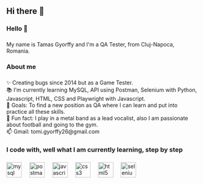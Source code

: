 ## Hi there 👋

<h3 align="left">Hello 👋</h3>

###

<p align="left">My name is Tamas Gyorffy and I'm a QA Tester, from Cluj-Napoca, Romania.</p>

###

<h3 align="left">About me</h3>

###

<p align="left">✨ Creating bugs since 2014 but as a Game Tester.<br>📚 I'm currently learning MySQL, API using Postman, Selenium with Python, Javascript, HTML, CSS and Playwright with Javascript. <br>🎯 Goals: To find a new position as QA where I can learn and put into practice all these skills. <br>🎲 Fun fact: I play in a metal band as a lead vocalist, also I am passionate about football and going to the gym. <br>📫 
 Gmail: tomi.gyorffy26@gmail.com</p>

###

<h3 align="left">I code with, well what I am currently learning, step by step</h3>

###

<div align="left">
  <img src="https://cdn.jsdelivr.net/gh/devicons/devicon/icons/mysql/mysql-original.svg" height="40" alt="mysql logo"  />
  <img width="12" />
  <img src="https://cdn.simpleicons.org/postman/FF6C37" height="40" alt="postman logo"  />
  <img width="12" />
  <img src="https://cdn.jsdelivr.net/gh/devicons/devicon/icons/javascript/javascript-original.svg" height="40" alt="javascript logo"  />
  <img width="12" />
  <img src="https://cdn.simpleicons.org/css3/1572B6" height="40" alt="css3 logo"  />
  <img width="12" />
  <img src="https://cdn.simpleicons.org/html5/E34F26" height="40" alt="html5 logo"  />
  <img width="12" />
  <img src="https://cdn.simpleicons.org/selenium/43B02A" height="40" alt="selenium logo"  />
</div>

###


<!--
**tomidbp/tomidbp** is a ✨ _special_ ✨ repository because its `README.md` (this file) appears on your GitHub profile.

Here are some ideas to get you started:

- 🔭 I’m currently working on ...
- 🌱 I’m currently learning ...
- 👯 I’m looking to collaborate on ...
- 🤔 I’m looking for help with ...
- 💬 Ask me about ...
- 📫 How to reach me: ...
- 😄 Pronouns: ...
- ⚡ Fun fact: ...
-->


